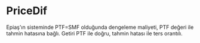 # PriceDif

Epiaş'ın sisteminde PTF=SMF olduğunda dengeleme maliyeti, PTF değeri ile tahmin hatasına bağlı. Getiri PTF ile doğru, tahmin hatası ile ters orantılı.

